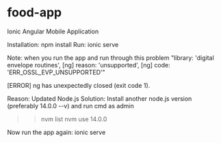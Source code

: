 # food-app
Ionic Angular Mobile Application

Installation: npm install
Run: ionic serve

Note: when you run the app and run through this problem 
"library: 'digital envelope routines',
[ng]   reason: 'unsupported',
[ng]   code: 'ERR_OSSL_EVP_UNSUPPORTED'"

[ERROR] ng has unexpectedly closed (exit code 1).

Reason: Updated Node.js
Solution: Install another node.js version (preferably 14.0.0 --v) and run cmd as admin
>> nvm list
>> nvm use 14.0.0

Now run the app again: ionic serve
